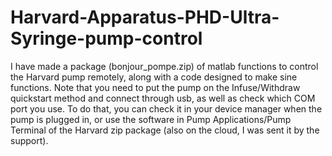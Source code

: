 # Harvard-Apparatus-PHD-Ultra-Syringe-pump-control

I have made a package (bonjour_pompe.zip) of matlab functions to control the Harvard pump remotely, along with a code designed to make sine functions. Note that you need to put the pump on the Infuse/Withdraw quickstart method and connect through usb, as well as check which COM port you use. To do that, you can check it in your device manager when the pump is plugged in, or use the software in Pump Applications/Pump Terminal of the Harvard zip package (also on the cloud, I was sent it by the support).
